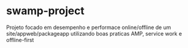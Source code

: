 # swamp-project
Projeto focado em desempenho e performace online/offline de um site/appweb/packageapp utilizando boas praticas AMP, service work e offline-first
